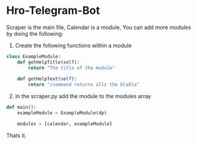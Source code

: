 # Hro-Telegram-Bot

Scraper is the main file, Calendar is a module,
You can add more modules by doing the following:

1. Create the following functions within a module
```python
class ExampleModule:
    def getHelpTitle(self):
        return "The title of the module"
    
    def getHelpText(self):
        return "/command returns alls the blabla"
```
2. In the scraper.py add the module to the modules array

```python
def main():
    exampleModule = ExampleModule(dp)

    modules = [calendar, exampleModule]
```

Thats it.
